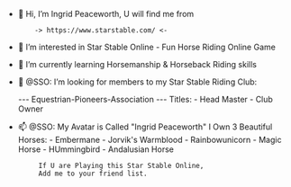 - 👋 Hi, I’m Ingrid Peaceworth, U will find me from 

          -> https://www.starstable.com/ <-
          
- 👀 I’m interested in Star Stable Online - Fun Horse Riding Online Game

- 🌱 I’m currently learning Horsemanship & Horseback Riding skills

- 💞️ @SSO: I’m looking for members to my 
            Star Stable Riding Club: 
            
     --- Equestrian-Pioneers-Association ---
         Titles:
         - Head Master 
         - Club Owner
            
- 📫 @SSO: My Avatar is Called "Ingrid Peaceworth"
            I Own 3 Beautiful Horses:
            - Embermane - Jorvik's Warmblood
            - Rainbowunicorn - Magic Horse
            - HUmmingbird - Andalusian Horse
            
           If U are Playing this Star Stable Online,
           Add me to your friend list.

<!---
IP-EPA/IP-EPA is a ✨ special ✨ repository because its `README.md` (this file) appears on your GitHub profile.
You can click the Preview link to take a look at your changes.
--->
